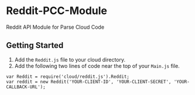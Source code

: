 Reddit-PCC-Module
=================

Reddit API Module for Parse Cloud Code

## Getting Started
1. Add the `Reddit.js` file to your cloud directory. 
2. Add the following two lines of code near the top of your `Main.js` file.

```
var Reddit = require('cloud/reddit.js').Reddit;
var reddit = new Reddit('YOUR-CLIENT-ID', 'YOUR-CLIENT-SECRET', 'YOUR-CALLBACK-URL');
```
